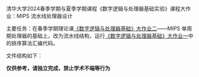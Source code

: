 清华大学2024春季学期与夏季学期课程《数字逻辑与处理器基础实验》课程大作业：MIPS 流水线处理器设计

主要任务：在春季学期理论课[《数字逻辑与处理器基础》大作业二](https://github.com/DerrickMarcus/mips-assembly)——MIPS 单周期处理器的基础上，改为流水线结构，运行[《数字逻辑与处理器基础》大作业一](https://github.com/DerrickMarcus/single-cycle-cpu)中的排序算法汇编代码。

文件结构如下：



**仅供参考，请独立完成，禁止学术不端等行为**
